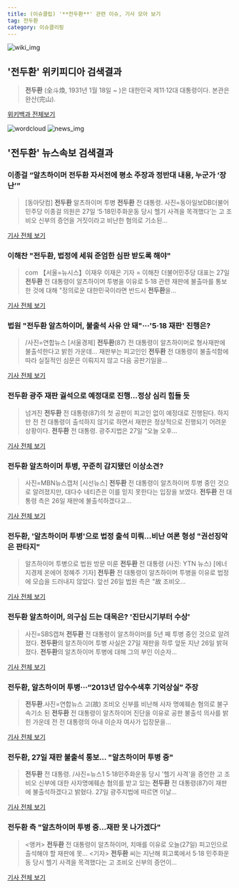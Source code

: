 ```yaml
---
title: (이슈클립) '**전두환**' 관련 이슈, 기사 모아 보기
tag: 전두환
category: 이슈클리핑
---
```

![wiki_img](https://user-images.githubusercontent.com/42597476/44503234-41136a80-a6d0-11e8-9071-6fc6418eafe4.png)
## **'**전두환**'** 위키피디아 검색결과
>**전두환** (全斗煥, 1931년 1월 18일 ~ )은 대한민국 제11·12대 대통령이다. 본관은 완산(完山).

<a href="https://ko.wikipedia.org/wiki/전두환" target="_blank">위키백과 전체보기</a>

![wordcloud](https://s3.ap-northeast-2.amazonaws.com/lyrics101-wordcloud/2018-08-27-1535337978.png)
![news_img](https://user-images.githubusercontent.com/42597476/44507050-1206f400-a6e4-11e8-8d98-7ffbfebb353f.png)
## **'**전두환**'** 뉴스속보 검색결과
### 이종걸 “알츠하이머 **전두환** 자서전에 평소 주장과 정반대 내용, 누군가 ‘장난’”

>[동아닷컴] **전두환** 알츠하이머 투병 **전두환** 전 대통령. 사진=동아일보DB더불어민주당 이종걸 의원은 27일 ‘5·18민주화운동 당시 헬기 사격을 목격했다’는 고 조비오 신부의 증언을 거짓이라고 비난한 혐의로 기소된...

<a href="http://news.donga.com/3/all/20180827/91689427/2" target="_blank">기사 전체 보기</a>

### 이해찬 "**전두환**, 법정에 세워 준엄한 심판 받도록 해야"

>com 【서울=뉴시스】이재우 이재은 기자 = 이해찬 더불어민주당 대표는 27일 **전두환** 전 대통령이 알츠하이머 투병을 이유로 5·18 관련 재판에 불출마를 통보한 것에 대해 "정의로운 대한민국이라면 반드시 **전두환**을...

<a href="http://www.newsis.com/view/?id=NISX20180827_0000400923&cID=10301&pID=10300" target="_blank">기사 전체 보기</a>

### 법원 "**전두환** 알츠하이머, 불출석 사유 안 돼"···'5·18 재판' 진행은?

>/사진=연합뉴스 [서울경제] **전두환**(87) 전 대통령이 알츠하이머로 형사재판에 불출석한다고 밝힌 가운데... 재판부는 피고인인 **전두환** 전 대통령이 불출석함에 따라 실질적인 심문은 이뤄지지 않고 다음 공판기일을...

<a href="http://www.sedaily.com/NewsView/1S3IUTF0PL" target="_blank">기사 전체 보기</a>

### **전두환** 광주 재판 궐석으로 예정대로 진행…정상 심리 힘들 듯

>넘겨진 **전두환** 전 대통령(87)의 첫 공판이 피고인 없이 예정대로 진행된다. 하지만 전 전 대통령이 출석하지 않기로 하면서 재판은 정상적으로 진행되기 어려운 상황이다. **전두환** 전 대통령. 광주지법은 27일 “오늘 오후...

<a href="http://news.khan.co.kr/kh_news/khan_art_view.html?artid=201808270928001&code=940301" target="_blank">기사 전체 보기</a>

### **전두환** 알츠하이머 투병, 꾸준히 감지됐던 이상소견?

>사진=MBN뉴스캡처 [시선뉴스] **전두환** 전 대통령이 알츠하이머 투병 중인 것으로 알려졌지만, 대다수 네티즌은 이를 믿지 못한다는 입장을 보였다. **전두환** 전 대통령 측은 26일 재판에 불출석하겠다고...

<a href="http://www.sisunnews.co.kr/news/articleView.html?idxno=89019" target="_blank">기사 전체 보기</a>

### **전두환**, '알츠하이머 투병'으로 법정 출석 미뤄…비난 여론 형성 "권선징악은 판타지"

>알츠하이머 투병으로 법원 방문 미룬 **전두환** 전 대통령 (사진: YTN 뉴스) [에너지경제 온에어 정혜주 기자] **전두환** 전 대통령이 알츠하이머 투병을 이유로 법정에 모습을 드러내지 않았다. 앞선 26일 법원 측은 "故 조비오...

<a href="http://www.ekn.kr/news/article_lab.html?no=382442" target="_blank">기사 전체 보기</a>

### **전두환** 알츠하이머, 의구심 드는 대목은? '진단시기부터 수상'

>사진=SBS캡쳐 **전두환** 전 대통령이 알츠하이머를 5년 째 투병 중인 것으로 알려졌다.   **전두환**의 알츠하이머 투병 사실은 27일 재판을 하루 앞둔 지난 26일 밝혀졌다.   **전두환**의 알츠하이머 투병에 대해 그의 부인 이순자...

<a href="http://www.etnews.com/20180827000047" target="_blank">기사 전체 보기</a>

### **전두환**, 알츠하이머 투병···“2013년 압수수색후 기억상실” 주장

>**전두환**.사진=연합뉴스 고(故) 조비오 신부를 비난해 사자 명예훼손 혐의로 불구속기소 된 **전두환** 전 대통령이 알츠하이머 진단을 이유로 공판 불출석 의사를 밝힌 가운데 전 전 대통령의 아내 이순자 여사가 입장문을...

<a href="http://view.asiae.co.kr/news/view.htm?idxno=2018082710581821319" target="_blank">기사 전체 보기</a>

### **전두환**, 27일 재판 불출석 통보… "알츠하이머 투병 중"

>**전두환** 전 대통령. /사진=뉴스1 5·18민주화운동 당시 '헬기 사격'을 증언한 고 조비오 신부에 대한 사자명예훼손 혐의를 받고 있는 **전두환** 전 대통령(87)이 재판에 불출석하겠다고 밝혔다.   27일 광주지법에 따르면 이날...

<a href="http://moneys.mt.co.kr/news/mwView.php?no=2018082707588036669" target="_blank">기사 전체 보기</a>

### **전두환** 측 "알츠하이머 투병 중…재판 못 나가겠다"

><앵커> **전두환** 전 대통령이 알츠하이머, 치매를 이유로 오늘(27일) 피고인으로 출석해야 할 재판에 못... <기자> **전두환** 씨는 지난해 회고록에서 5·18 민주화운동 당시 헬기 사격을 목격했다는 고 조비오 신부의 증언이...

<a href="https://news.sbs.co.kr/news/endPage.do?news_id=N1004906972&plink=ORI&cooper=NAVER" target="_blank">기사 전체 보기</a>


